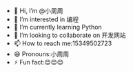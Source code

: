 - 👋 Hi, I’m @小周周
- 👀 I’m interested in 编程
- 🌱 I’m currently learning Python
- 💞️ I’m looking to collaborate on 开发网站
- 📫 How to reach me:15349502723
- 😄 Pronouns:小周周
- ⚡ Fun fact:😊😊😊
<!---
zhouxiyou1/zhouxiyou1 is a ✨ special ✨ repository because its `README.md` (this file) appears on your GitHub profile.
You can click the Preview link to take a look at your changes.
--->
